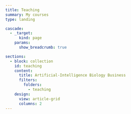```yaml
---
title: Teaching
summary: My courses
type: landing

cascade:
  - _target:
      kind: page
    params:
      show_breadcrumb: true

sections:
  - block: collection
    id: teaching
    content:
      title: Artificial-Intelligence Biology Business
      filters:
        folders:
          - teaching
    design:
      view: article-grid
      columns: 2
---
```

